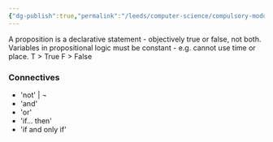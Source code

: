 ```yaml
---
{"dg-publish":true,"permalink":"/leeds/computer-science/compulsory-modules/fundamental-math-concepts/fundamentals-of-logic/propositional-logic/propositional-logic/"}
---
```


A proposition is a declarative statement - objectively true or false, not both.
Variables in propositional logic must be constant - e.g. cannot use time or place.
T > True
F > False
### Connectives
- 'not' | $\neg$ 
- 'and' 
- 'or'
- 'if... then'
- 'if and only if'